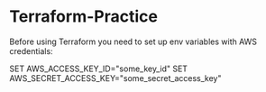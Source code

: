 # Terraform-Practice

Before using Terraform you need to set up env variables with AWS credentials:

SET AWS_ACCESS_KEY_ID="some_key_id"
SET AWS_SECRET_ACCESS_KEY="some_secret_access_key"
